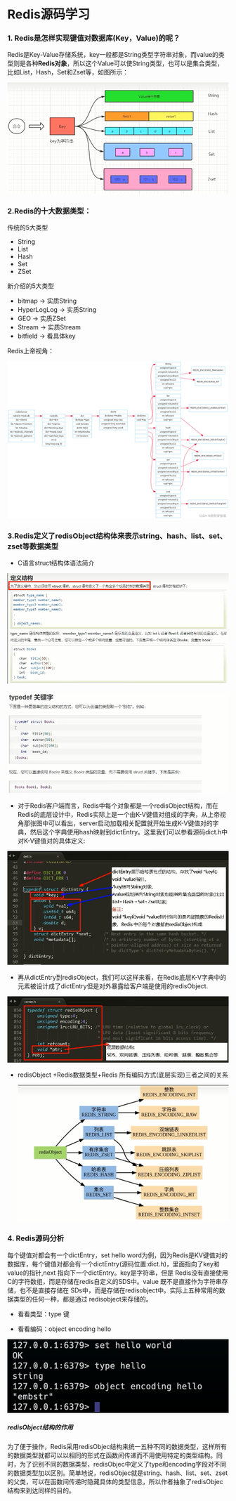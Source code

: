 # Redis源码学习

### 1. Redis是怎样实现键值对数据库(Key，Value)的呢？

Redis是Key-Value存储系统，key一般都是String类型字符串对象，而value的类型则是各种**Redis对象**，所以这个Value可以使String类型，也可以是集合类型，比如List，Hash，Set和Zset等，如图所示：

![redis_k_v](../image/redis_k_v.jpg)

### 2.Redis的十大数据类型：

传统的5大类型

- String
- List
- Hash
- Set
- ZSet

新介绍的5大类型

- bitmap -> 实质String
- HyperLogLog -> 实质String
- GEO -> 实质ZSet
- Stream -> 实质Stream
- bitfield -> 看具体key

Redis上帝视角：

![redis_god_view](../image/redis_god_view.png)

### 3.Redis定义了redisObject结构体来表示string、hash、list、set、zset等数据类型

- C语言struct结构体语法简介

![redis_c_struct](../image/redis_c_struct.jpeg)

![redis_typedef_keyword](../image/redis_typedef_keyword.jpeg)

- 对于Redis客户端而言，Redis中每个对象都是一个redisObject结构，而在Redis的底层设计中，Redis实际上是一个由K-V键值对组成的字典，从上帝视角那张图中可以看出，server启动加载相关配置就开始生成K-V键值对的字典，然后这个字典使用hash映射到dictEntry。这里我们可以参看源码dict.h中对K-V键值对的具体定义:

![redis_dict](../image/redis_dict.jpeg)

- 再从dictEntry到redisObject，我们可以这样来看，在Redis底层K-V字典中的元素被设计成了dictEntry但是对外暴露给客户端是使用的redisObject. 

![redis_object_h](../image/redis_object_h.jpeg)

- redisObject +Redis数据类型+Redis 所有编码方式(底层实现)三者之间的关系

  ![redis_object_relationship](../image/redis_object_relationship.jpeg)

### 4. Redis源码分析

每个键值对都会有一个dictEntry，set hello word为例，因为Redis是KV键值对的数据库，每个键值对都会有一个dictEntry(源码位置:dict.h)，里面指向了key和value的指针,next 指向下一个dictEntry。key是字符串，但是 Redis没有直接使用C的字符数组，而是存储在redis自定义的SDS中。value 既不是直接作为字符串存储，也不是直接存储在 SDs中，而是存储在redisobject中。实际上五种常用的数据类型的任何一种，都是通过 redisobject来存储的。

- 看看类型：type 键

- 看看编码：object encoding hello

![redis_type_encoding](../image/redis_type_encoding.jpeg)

##### redisObject结构的作用

为了便于操作，Redis采用redisObjec结构来统一五种不同的数据类型，这样所有的数据类型就都可以以相同的形式在函数间传递而不用使用特定的类型结构。同时，为了识别不同的数据类型，redisObjec中定义了type和encoding字段对不同的数据类型加以区别。简单地说，redisObjec就是string、hash、list、set、zset的父类，可以在函数间传递时隐藏具体的类型信息，所以作者抽象了redisObjec结构来到达同样的目的。

